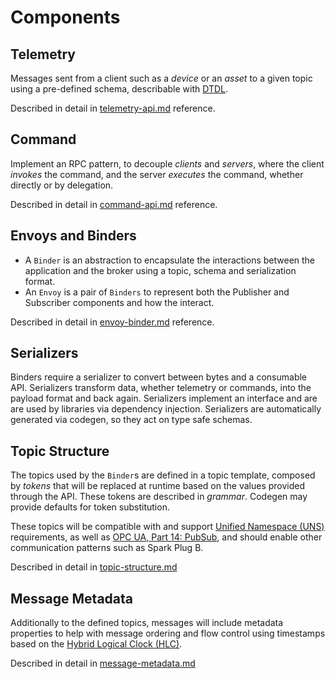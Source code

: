# Components

## Telemetry

Messages sent from a client such as a _device_ or an _asset_ to a given topic using a pre-defined schema, describable with [DTDL](https://github.com/Azure/opendigitaltwins-dtdl).

Described in detail in [telemetry-api.md](reference/telemetry-api.md) reference.

## Command

Implement an RPC pattern, to decouple _clients_ and _servers_, where the client _invokes_ the command, and the server _executes_ the command, whether directly or by delegation.

Described in detail in [command-api.md](reference/command-api.md) reference.

## Envoys and Binders

* A `Binder` is an abstraction to encapsulate the interactions between the application and the broker using a topic, schema and serialization format.
* An `Envoy` is a pair of `Binders` to represent both the Publisher and Subscriber components and how the interact.

Described in detail in [envoy-binder.md](reference/envoy-binder.md) reference.

## Serializers

Binders require a serializer to convert between bytes and a consumable API. Serializers transform data, whether telemetry or commands, into the payload format and back again. Serializers implement an interface and are are used by libraries via dependency injection. Serializers are automatically generated via codegen, so they act on type safe schemas.

## Topic Structure

The topics used by the `Binder`s are defined in a topic template, composed by _tokens_ that will be replaced at runtime based on the values provided through the API. These tokens are described in _grammar_. Codegen may provide defaults for token substitution.

These topics will be compatible with and support [Unified Namespace (UNS)](https://www.linkedin.com/pulse/unified-namespace-driving-operational-excellence-from-phillips-mvp3c) requirements, as well as [OPC UA, Part 14: PubSub](https://reference.opcfoundation.org/Core/Part14/v105/docs/), and should enable other communication patterns such as Spark Plug B.

Described in detail in [topic-structure.md](reference/topic-structure.md)

## Message Metadata

Additionally to the defined topics, messages will include metadata properties to help with message ordering and flow control using timestamps based on the [Hybrid Logical Clock (HLC)](https://en.wikipedia.org/wiki/Logical_clock).

Described in detail in [message-metadata.md](reference/message-metadata.md)
